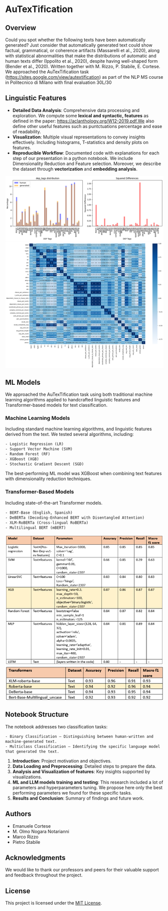 # AuTexTification

## Overview
Could you spot whether the following texts have been automatically generated?
Just consider that automatically generated text could show factual, grammatical, or coherence artifacts (Massarelli et al., 2020), along with statistical abnormalities that make the distributions of automatic and human texts differ (Ippolito et al., 2020), despite having well-shaped form (Bender et al., 2020).
Written together with M. Rizzo, P. Stabile, E. Cortese. We approached the AuTexTification task (https://sites.google.com/view/autextification) as part of the NLP MS course in Politecnico di Milano with final evaluation 30L/30

## Linguistic Features
- **Detailed Data Analysis**: Comprehensive data processing and exploration. We compute some **lexical and syntactic, features** as defined in the paper: https://aclanthology.org/W12-2019.pdf.We also define other useful features such as puntctuations percentage and ease of readability.
- **Visualization**: Multiple visual representations to convey insights effectively. Including histograms, T-statistics and density plots on features.
- **Reproducible Workflow**: Documented code with explanations for each step of our presentation in a python notebook. We include Dimensionality Reduction and Feature selection. Moreover, we describe the dataset through **vectorization** and **embedding analysis**.


![Distribution of some of the features between human and machine generated text.](images/dep_tags_distribution.png)
![Correlation Matrix between the features](images/dep_tags_correlation.png)

## ML Models
We approached the AuTexTification task using both traditional machine learning algorithms applied to handcrafted linguistic features and Transformer-based models for text classification.

###  Machine Learning Models
Including standard machine learning algorithms, and linguistic features derived from the text. We tested several algorithms, including:

    - Logistic Regression (LR)
    - Support Vector Machine (SVM)
    - Random Forest (RF)
    - XGBoost (XGB)
    - Stochastic Gradient Descent (SGD)

The best-performing ML model was XGBoost when combining text features with dimensionality reduction techniques.

### Transformer-Based Models

Including state-of-the-art Transformer models. 

    - BERT-Base (English, Spanish)
    - DeBERTa (Decoding-Enhanced BERT with Disentangled Attention)
    - XLM-RoBERTa (Cross-lingual RoBERTa)
    - Multilingual BERT (mBERT)

![Best classification results with standard ML techniques](images/ML_classification.png)
![Best classification results with Transformers](images/transformers.png)

## Notebook Structure
The notebook addresses two classification tasks:

    - Binary Classification – Distinguishing between human-written and machine-generated text.
    - Multiclass Classification – Identifying the specific language model that generated the text.


1. **Introduction**: Project motivation and objectives.
2. **Data Loading and Preprocessing**: Detailed steps to prepare the data.
3. **Analysis and Visualization of features**: Key insights supported by visualizations.
4. **ML and LLM models training and testing**: This research included a lot of parameters and hyperparameters tuning. We propose here only the best performing parameters we found for these specific tasks. 
5. **Results and Conclusion**: Summary of findings and future work.


## Authors
- Emanuele Cortese
- M. Olmo Nogara Notarianni
- Marco Rizzo
- Pietro Stabile

## Acknowledgments
We would like to thank our professors and peers for their valuable support and feedback throughout the project.

## License
This project is licensed under the [MIT License](LICENSE).
